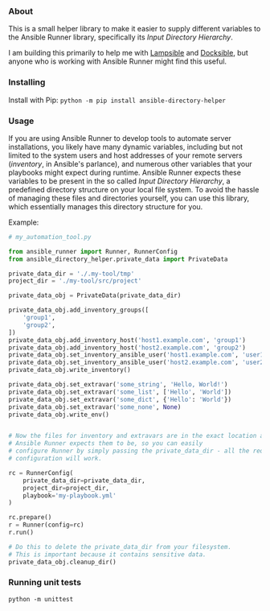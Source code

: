 ### About

This is a small helper library to make it easier to supply different variables to the
Ansible Runner library, specifically its _Input Directory Hierarchy_.

I am building this primarily to help me with [Lampsible](https://github.com/saint-hilaire/lampsible)
and [Docksible](https://github.com/saint-hilaire/docksible), but anyone who is working with
Ansible Runner might find this useful.

### Installing

Install with Pip: `python -m pip install ansible-directory-helper`

### Usage

If you are using Ansible Runner to develop tools to automate server installations, you likely
have many dynamic variables, including but not limited to the system users and host addresses
of your remote servers (_inventory_, in Ansible's parlance), and numerous other variables
that your playbooks might expect during runtime.
Ansible Runner expects these variables to be present in the so called
_Input Directory Hierarchy_, a predefined directory structure on your local file system.
To avoid the hassle of managing these files and directories yourself, you can use this
library, which essentially manages this directory structure for you.

Example:

```python
# my_automation_tool.py

from ansible_runner import Runner, RunnerConfig
from ansible_directory_helper.private_data import PrivateData

private_data_dir = './.my-tool/tmp'
project_dir = './my-tool/src/project'

private_data_obj = PrivateData(private_data_dir)

private_data_obj.add_inventory_groups([
    'group1',
    'group2',
])
private_data_obj.add_inventory_host('host1.example.com', 'group1')
private_data_obj.add_inventory_host('host2.example.com', 'group2')
private_data_obj.set_inventory_ansible_user('host1.example.com', 'user1')
private_data_obj.set_inventory_ansible_user('host2.example.com', 'user2')
private_data_obj.write_inventory()

private_data_obj.set_extravar('some_string', 'Hello, World!')
private_data_obj.set_extravar('some_list', ['Hello', 'World'])
private_data_obj.set_extravar('some_dict', {'Hello': 'World'})
private_data_obj.set_extravar('some_none', None)
private_data_obj.write_env()


# Now the files for inventory and extravars are in the exact location and format in which
# Ansible Runner expects them to be, so you can easily
# configure Runner by simply passing the private_data_dir - all the required
# configuration will work.

rc = RunnerConfig(
    private_data_dir=private_data_dir,
    project_dir=project_dir,
    playbook='my-playbook.yml'
)

rc.prepare()
r = Runner(config=rc)
r.run()

# Do this to delete the private_data_dir from your filesystem.
# This is important because it contains sensitive data.
private_data_obj.cleanup_dir()

```


### Running unit tests

```
python -m unittest
```
